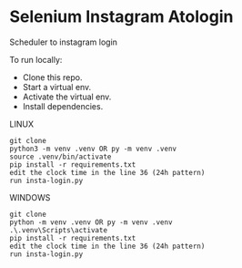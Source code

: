 # Selenium Instagram Atologin
Scheduler to instagram login


To run locally:

* Clone this repo.
* Start a virtual env.
* Activate the virtual env.
* Install dependencies.

LINUX
```
git clone
python3 -m venv .venv OR py -m venv .venv
source .venv/bin/activate
pip install -r requirements.txt
edit the clock time in the line 36 (24h pattern)
run insta-login.py
```

WINDOWS
```
git clone
python -m venv .venv OR py -m venv .venv
.\.venv\Scripts\activate
pip install -r requirements.txt
edit the clock time in the line 36 (24h pattern)
run insta-login.py
```